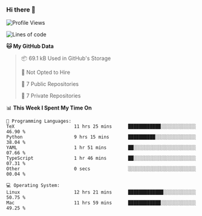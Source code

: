 ### Hi there 👋

<!--
**huayuan4396/huayuan4396** is a ✨ _special_ ✨ repository because its `README.md` (this file) appears on your GitHub profile.

Here are some ideas to get you started:

- 🔭 I’m currently working on ...
- 🌱 I’m currently learning ...
- 👯 I’m looking to collaborate on ...
- 🤔 I’m looking for help with ...
- 💬 Ask me about ...
- 📫 How to reach me: ...
- 😄 Pronouns: ...
- ⚡ Fun fact: ...
-->

<!--START_SECTION:waka-->
![Profile Views](http://img.shields.io/badge/Profile%20Views-0-blue)

![Lines of code](https://img.shields.io/badge/From%20Hello%20World%20I%27ve%20Written-253.0%20thousand%20lines%20of%20code-blue)

**🐱 My GitHub Data** 

> 📦 69.1 kB Used in GitHub's Storage 
 > 
> 🚫 Not Opted to Hire
 > 
> 📜 7 Public Repositories 
 > 
> 🔑 7 Private Repositories 
 > 
📊 **This Week I Spent My Time On** 

```text
💬 Programming Languages: 
TeX                      11 hrs 25 mins      ████████████░░░░░░░░░░░░░   46.90 % 
Python                   9 hrs 15 mins       ██████████░░░░░░░░░░░░░░░   38.04 % 
YAML                     1 hr 51 mins        ██░░░░░░░░░░░░░░░░░░░░░░░   07.66 % 
TypeScript               1 hr 46 mins        ██░░░░░░░░░░░░░░░░░░░░░░░   07.31 % 
Other                    0 secs              ░░░░░░░░░░░░░░░░░░░░░░░░░   00.04 % 

💻 Operating System: 
Linux                    12 hrs 21 mins      █████████████░░░░░░░░░░░░   50.75 % 
Mac                      11 hrs 59 mins      ████████████░░░░░░░░░░░░░   49.25 % 
```


<!--END_SECTION:waka-->
